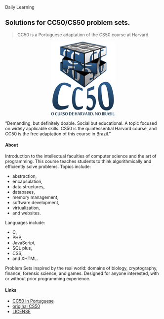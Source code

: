 Daily Learning

## Solutions for CC50/CS50 problem sets.
> CC50 is a Portuguese adaptation of the CS50 course at Harvard.

<p align="center">
  <img src="assets/cc50.png" />
</p>

“Demanding, but definitely doable. Social but educational. A topic focused on widely applicable skills. CS50 is the quintessential Harvard course, and CC50 is the free adaptation of this course in Brazil.”

#### About
Introduction to the intellectual faculties of computer science and the art of programming. This course teaches students to think algorithmically and efficiently solve problems. Topics include:
- abstraction,
- encapsulation,
- data structures,
- databases,
- memory management,
- software development,
- virtualization,
- and websites.

Languages ​​include:
- C,
- PHP,
- JavaScript,
- SQL plus,
- CSS,
- and XHTML.

Problem Sets inspired by the real world: domains of biology, cryptography, finance, forensic science, and games. Designed for anyone interested, with or without prior programming experience.

#### Links
- [CC50 in Portuguese](https://cc50.com.br)
- [original CS50](https://www.cs50.net)
- [LICENSE](./LICENSE) 
